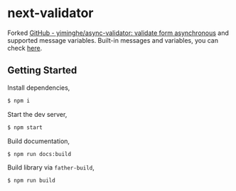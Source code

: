 # next-validator

Forked [GitHub - yiminghe/async-validator: validate form asynchronous](https://github.com/yiminghe/async-validator) and supported message variables. 
Built-in messages and variables, you can check [here](https://github.com/zenghongtu/next-validator/blob/master/src/messages.ts).

## Getting Started

Install dependencies,

```bash
$ npm i
```

Start the dev server,

```bash
$ npm start
```

Build documentation,

```bash
$ npm run docs:build
```

Build library via `father-build`,

```bash
$ npm run build
```
